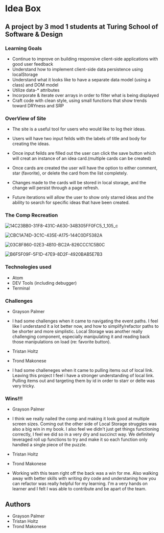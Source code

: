 # Idea Box

## A project by 3 mod 1 students at Turing School of Software & Design

### Learning Goals

* Continue to improve on building responsive client-side applications with good user feedback
* Understand how to implement client-side data persistence using localStorage
* Understand what it looks like to have a separate data model (using a class) and DOM model
* Utilize data-* attributes
* Incorporate & iterate over arrays in order to filter what is being displayed
* Craft code with clean style, using small functions that show trends toward DRYness and SRP

### OverView of Site

* The site is a useful tool for users who would like to log their ideas.

* Users will have two input feilds with the labels of title and body for creating the ideas.

* Once input feilds are filled out the user can click the save button which will creat an instance of an idea card.(multiple cards can be created)

* Once cards are created the user will have the option to either comment, star (favorite), or delete the card from the list completely.

* Changes made to the cards will be stored in local storage, and the change will persist through a page refresh.

* Future iterations will allow the user to show only starred ideas and the ability to search for specific ideas that have been created.

### The Comp Recreation 

![14C23BB0-31F8-431C-A630-34B305FF0FC5_1_105_c](https://user-images.githubusercontent.com/49410633/67907930-95866580-fb71-11e9-8627-b21ecd05f5f9.jpeg)

![CBC1A74D-3C1C-435E-A175-144C0DF5382A](https://user-images.githubusercontent.com/49410633/67907944-9b7c4680-fb71-11e9-9d13-c8956a25f337.jpeg)

![03C8F860-02E3-4B10-BC2A-826CCC1C5B0C](https://user-images.githubusercontent.com/49410633/67907954-9f0fcd80-fb71-11e9-9db0-bf8e59000d81.jpeg)

![B6F5F09F-5F1D-47E9-8D2F-4920BAB5E7B3](https://user-images.githubusercontent.com/49410633/67907965-a3d48180-fb71-11e9-99d0-a76e654ebec8.jpeg)

### Technologies used

  * Atom
  * DEV Tools (including debugger)
  * Terminal

### Challenges

 
 * Grayson Palmer
  - I had some challenges when it came to navigating the event paths. I feel like I understand it a lot better now, and how to simplify/refactor paths to be shorter and more simplistic. Local Storage was another really challenging component, especially manipulating it and reading back those manipulations on load (re: favorite button).
 
 * Tristan Holtz
 
 * Trond Makonese
  - I had some challeneges when it came to pulling items out of local link. Leaving this project I feel i have a stronger understanding of local link. Pulling items out and targeting them by id in order to starr or delte was very tricky.

### Wins!!!

 * Grayson Palmer
  - I think we really nailed the comp and making it look good at multiple screen sizes. Coming out the other side of Local Storage struggles was also a big win in my book. I also feel we didn't just get things functioning correctly, I feel we did so in a very dry and succinct way. We definitely leveraged roll up functions to try and make it so each function only handled a single piece of the puzzle. 
 
 * Tristan Holtz
 
 * Trond Makonese
  - Working with this team right off the back was a win for me. Also walking away with better skills with writing dry code and understaning how you can refactor was really helpful for my learning. I'm a very hands on learner and I felt I was able to contribute and be apart of the team.  
 
## Authors

* Grayson Palmer
* Tristan Holtz
* Trond Makonese
